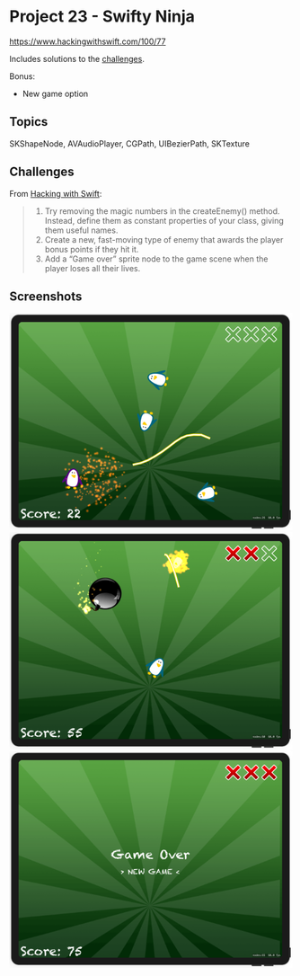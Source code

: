 # Project 23 - Swifty Ninja

https://www.hackingwithswift.com/100/77

Includes solutions to the [challenges](https://www.hackingwithswift.com/read/23/8/wrap-up).

Bonus:
- New game option

## Topics

SKShapeNode, AVAudioPlayer, CGPath, UIBezierPath, SKTexture

## Challenges

From [Hacking with Swift](https://www.hackingwithswift.com/read/23/8/wrap-up):
>1. Try removing the magic numbers in the createEnemy() method. Instead, define them as constant properties of your class, giving them useful names.
>2. Create a new, fast-moving type of enemy that awards the player bonus points if they hit it.
>3. Add a “Game over” sprite node to the game scene when the player loses all their lives.

## Screenshots

![screenshot1](screenshots/screen01.png)
![screenshot2](screenshots/screen02.png)
![screenshot3](screenshots/screen03.png)
